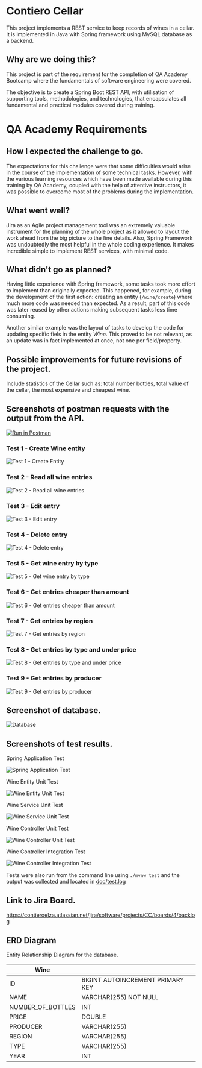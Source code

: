 # Contiero Cellar

This project implements a REST service to keep records of wines in a cellar. It is implemented in Java with Spring framework using MySQL database as a backend.

## Why are we doing this?

This project is part of the requirement for the completion of QA Academy Bootcamp where the fundamentals of software engineering were covered.

The objective is to create a Spring Boot REST API, with utilisation of supporting tools, methodologies, and technologies, that encapsulates all fundamental and practical modules covered during training.

# QA Academy Requirements

## How I expected the challenge to go.

The expectations for this challenge were that some difficulties would arise in the course of the implementation of some technical tasks. However, with the various learning resources which have been made available during this training by QA Academy, coupled with the help of attentive instructors, it was possible to overcome most of the problems during the implementation. 

## What went well?

Jira as an Agile project management tool was an extremely valuable instrument for the planning of the whole project as it allowed to layout the work ahead from the big picture to the fine details. Also, Spring Framework was undoubtedly the most helpful in the whole coding experience. It makes incredible simple to implement REST services, with minimal code.

## What didn't go as planned?

Having little experience with Spring framework, some tasks took more effort to implement than originally expected. This happened, for example, during the development of the first action: creating an entity (`/wine/create`) where much more code was needed than expected. As a result, part of this code was later reused by other actions making subsequent tasks less time consuming. 

Another similar example was the layout of tasks to develop the code for updating specific fiels in the entity *Wine*. This proved to be not relevant, as an update was in fact implemented at once, not one per field/property.

## Possible improvements for future revisions of the project.

Include statistics of the Cellar such as: total number bottles, total value of the cellar, the most expensive and cheapest wine. 


## Screenshots of postman requests with the output from the API.

[![Run in Postman](https://run.pstmn.io/button.svg)](https://god.gw.postman.com/run-collection/18804407-896cf0e9-3557-44be-9867-516e6cf41556?action=collection%2Ffork&collection-url=entityId%3D18804407-896cf0e9-3557-44be-9867-516e6cf41556%26entityType%3Dcollection%26workspaceId%3D28bbb8b7-61d6-48bc-b5fa-d612af4acb68)

### Test 1 - Create Wine entity

![Test 1 - Create Entity](doc/postman/Test1_create.PNG)


### Test 2 - Read all wine entries

![Test 2 - Read all wine entries](doc/postman/Test2_readAll.PNG)


### Test 3 - Edit entry

![Test 3 - Edit entry](doc/postman/Test3_edit.PNG)


### Test 4 - Delete entry

![Test 4 - Delete entry](doc/postman/Test4_delete.PNG)


### Test 5 - Get wine entry by type

![Test 5 - Get wine entry by type](doc/postman/Test5_getByType.PNG)


### Test 6 - Get entries cheaper than amount

![Test 6 - Get entries cheaper than amount](doc/postman/Test6_getCheaperThan.PNG)


### Test 7 - Get entries by region

![Test 7 - Get entries by region](doc/postman/Test7_getByRegion.PNG)


### Test 8 - Get entries by type and under price

![Test 8 - Get entries by type and under price](doc/postman/Test8_getByTypeAndPrice.PNG)


### Test 9 - Get entries by producer

![Test 9 - Get entries by producer](doc/postman/Test9_getByProducer.PNG)


## Screenshot of database.

![Database](doc/MySQL.PNG)

## Screenshots of test results.

Spring Application Test

![Spring Application Test](doc/tests_screenshots/SpringApplicationTest.png)

Wine Entity Unit Test

![Wine Entity Unit Test](doc/tests_screenshots/WineTest.png)

Wine Service Unit Test

![Wine Service Unit Test](doc/tests_screenshots/WineServiceUnitTest.png)

Wine Controller Unit Test

![Wine Controller Unit Test](doc/tests_screenshots/WineControllerUnitTest.png)

Wine Controller Integration Test

![Wine Controller Integration Test](doc/tests_screenshots/WineControllerIntegrationTest.png)


Tests were also run from the command line using `./mvnw test` and the output was collected and located in [doc/test.log](doc/test.log)

## Link to Jira Board. 

https://contieroelza.atlassian.net/jira/software/projects/CC/boards/4/backlog

## ERD Diagram

Entity Relationship Diagram for the database.

|**Wine**| |
|-|-|
|ID|BIGINT AUTOINCREMENT PRIMARY KEY|
|NAME|VARCHAR(255) NOT NULL|
|NUMBER_OF_BOTTLES | INT| 
|PRICE | DOUBLE | 
|PRODUCER | VARCHAR(255) |
|REGION | VARCHAR(255) |
|TYPE | VARCHAR(255) |
|YEAR | INT |
